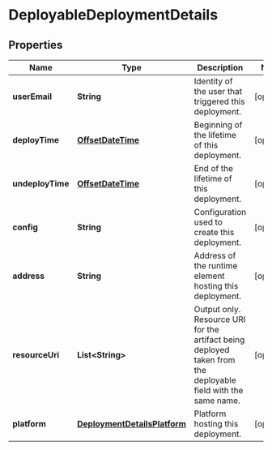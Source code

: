 
# DeployableDeploymentDetails

## Properties
Name | Type | Description | Notes
------------ | ------------- | ------------- | -------------
**userEmail** | **String** | Identity of the user that triggered this deployment. |  [optional]
**deployTime** | [**OffsetDateTime**](OffsetDateTime.md) | Beginning of the lifetime of this deployment. |  [optional]
**undeployTime** | [**OffsetDateTime**](OffsetDateTime.md) | End of the lifetime of this deployment. |  [optional]
**config** | **String** | Configuration used to create this deployment. |  [optional]
**address** | **String** | Address of the runtime element hosting this deployment. |  [optional]
**resourceUri** | **List&lt;String&gt;** | Output only. Resource URI for the artifact being deployed taken from the deployable field with the same name. |  [optional]
**platform** | [**DeploymentDetailsPlatform**](DeploymentDetailsPlatform.md) | Platform hosting this deployment. |  [optional]



